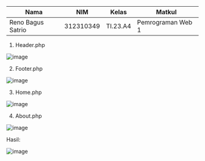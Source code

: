 |Nama|NIM|Kelas|Matkul|
|----|---|-----|------|
|Reno Bagus Satrio|312310349|TI.23.A4|Pemrograman Web 1|

1. Header.php

![image](https://github.com/user-attachments/assets/8899b9d9-5939-4282-b7f6-39827991095c)

2. Footer.php

![image](https://github.com/user-attachments/assets/0855fb64-400c-4111-909c-3211f5f53a87)

3. Home.php

![image](https://github.com/user-attachments/assets/604ce87c-ed27-420d-a3bb-affd54bddaf0)

4. About.php

![image](https://github.com/user-attachments/assets/bd9eb31a-a18e-4104-8d96-ada3ce629080)

Hasil:

![image](https://github.com/user-attachments/assets/727f6840-a00b-4fab-b46a-f1a64d3b2e41)









